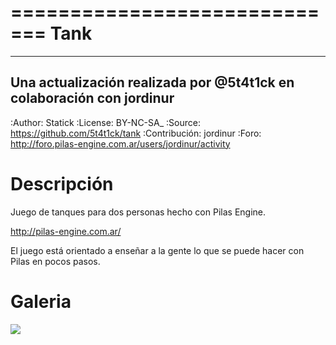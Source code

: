 =============================
            Tank
=============================

-------------------------------------------
Una actualización realizada por @5t4t1ck en colaboración con jordinur
-------------------------------------------

:Author: Statick
:License: BY-NC-SA_
:Source: https://github.com/5t4t1ck/tank
:Contribución: jordinur
:Foro: http://foro.pilas-engine.com.ar/users/jordinur/activity

Descripción
===========

Juego de tanques para dos personas hecho con Pilas Engine.

http://pilas-engine.com.ar/

El juego está orientado a enseñar a la gente lo que se puede hacer con Pilas
en pocos pasos.

Galeria
=======

![](https://raw.github.com/quiqueporta/tank/master/picture.png)
